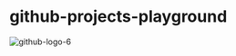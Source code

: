 # github-projects-playground
![github-logo-6](https://github.com/user-attachments/assets/14b5a08f-48ae-45df-963f-625ac9d34b28)
